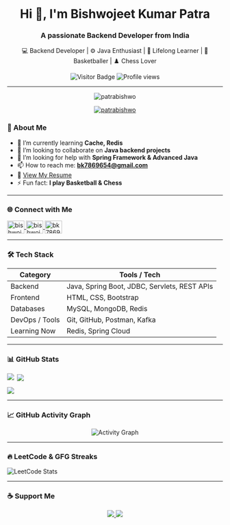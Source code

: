 <h1 align="center">Hi 👋, I'm Bishwojeet Kumar Patra</h1>
<h3 align="center">A passionate Backend Developer from India</h3>

<p align="center">
  💻 Backend Developer | ⚙️ Java Enthusiast | 🌱 Lifelong Learner | 🏀 Basketballer | ♟️ Chess Lover  
</p>

<p align="center">
  <img src="https://visitor-badge.laobi.icu/badge?page_id=patrabishwo" alt="Visitor Badge" />
  <img src="https://komarev.com/ghpvc/?username=patrabishwo&label=Profile%20views&color=0e75b6&style=flat" alt="Profile views" />
</p>

---

<p align="center">
  <img src="https://komarev.com/ghpvc/?username=patrabishwo&label=Profile%20views&color=0e75b6&style=flat" alt="patrabishwo" />
</p>

<p align="center">
  <a href="https://github.com/ryo-ma/github-profile-trophy">
    <img src="https://github-profile-trophy.vercel.app/?username=patrabishwo&theme=dracula" alt="patrabishwo" />
  </a>


### 🌱 About Me

- 🌱 I’m currently learning **Cache, Redis**
- 👯 I’m looking to collaborate on **Java backend projects**
- 🤝 I’m looking for help with **Spring Framework & Advanced Java**
- 📫 How to reach me: **bk7869654@gmail.com**
- 📄 [View My Resume](https://drive.google.com/file/d/1cRMlsUsxOn6Jbcv5BrK1QmSiU0TkPkDZ/view?usp=sharing)
- ⚡ Fun fact: **I play Basketball & Chess**

---

### 🌐 Connect with Me

<p align="left">
  <a href="https://www.linkedin.com/in/bishwojeet-kumar-patra-898288226/" target="blank">
    <img align="center" src="https://raw.githubusercontent.com/rahuldkjain/github-profile-readme-generator/master/src/images/icons/Social/linked-in-alt.svg" alt="bishwojeet-kumar-patra" height="30" width="40" />
  </a>
  <a href="https://leetcode.com/bishwojeet/" target="blank">
    <img align="center" src="https://raw.githubusercontent.com/rahuldkjain/github-profile-readme-generator/master/src/images/icons/Social/leet-code.svg" alt="bishwojeet" height="30" width="40" />
  </a>
  <a href="https://auth.geeksforgeeks.org/user/bk7869654/profile" target="blank">
    <img align="center" src="https://raw.githubusercontent.com/rahuldkjain/github-profile-readme-generator/master/src/images/icons/Social/geeks-for-geeks.svg" alt="bk7869654" height="30" width="40" />
  </a>
</p>

---

### 🛠️ Tech Stack

| Category        | Tools / Tech                                       |
|-----------------|----------------------------------------------------|
| Backend         | Java, Spring Boot, JDBC, Servlets, REST APIs      |
| Frontend        | HTML, CSS, Bootstrap                              |
| Databases       | MySQL, MongoDB, Redis                             |
| DevOps / Tools  | Git, GitHub, Postman, Kafka                       |
| Learning Now    | Redis, Spring Cloud                               |

---

### 📊 GitHub Stats

<p>
  <img align="left" src="https://github-readme-stats.vercel.app/api/top-langs/?username=patrabishwo&layout=compact&theme=tokyonight" />
</p>

<p>&nbsp;<img align="center" src="https://github-readme-stats.vercel.app/api?username=patrabishwo&show_icons=true&locale=en&theme=tokyonight" /></p>

<p><img align="center" src="https://github-readme-streak-stats.herokuapp.com/?user=patrabishwo&theme=tokyonight" /></p>

---

### 📈 GitHub Activity Graph

<p align="center">
  <img src="https://github-readme-activity-graph.vercel.app/graph?username=patrabishwo&theme=tokyo-night" alt="Activity Graph" />
</p>

---

### 🔥 LeetCode & GFG Streaks

<p align="left">
  <img src="https://leetcard.jacoblin.cool/bishwojeet?theme=dark&font=baloo&ext=contest" alt="LeetCode Stats" />
</p>

---

### ☕ Support Me

<p align="center">
  <a href="https://www.buymeacoffee.com/bishwojeet" target="_blank">
    <img src="https://img.shields.io/badge/☕-Buy%20Me%20a%20Coffee-yellow" />
  </a>
  <a href="https://your-portfolio-link.com" target="_blank">
    <img src="https://img.shields.io/badge/-My%20Portfolio-blueviolet" />
  </a>
</p>


